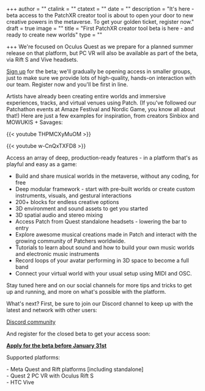+++
author = ""
ctalink = ""
ctatext = ""
date = ""
description = "It's here - beta access to the PatchXR creator tool is about to open your door to new creative powers in the metaverse. To get your golden ticket, register now."
draft = true
image = ""
title = "First PatchXR creator tool beta is here - and ready to create new worlds"
type = ""

+++
We're focused on Oculus Quest as we prepare for a planned summer release on that platform, but PC VR will also be available as part of the beta, via Rift S and Vive headsets. 

[Sign up](https://docs.google.com/forms/d/e/1FAIpQLSclGNupdrQz7q37WGlCtb5jzXghsnByTz56CC-kbPaXIeKOmw/viewform) for the beta; we'll gradually be opening access in smaller groups, just to make sure we provide lots of high-quality, hands-on interaction with our team. Register now and you'll be first in line.

Artists have already been creating entire worlds and immersive experiences, tracks, and virtual venues using Patch. (If you've followed our Patchathon events at Amaze Festival and Nordic Game, you know all about that!) Here are just a few examples for inspiration, from creators Sinbiox and MOWUKIS + Savages:

{{< youtube THPMCXyMuOM >}}

{{< youtube w-CnQxTXFD8 >}}

Access an array of deep, production-ready features - in a platform that's as playful and easy as a game:

* Build and share musical worlds in the metaverse, without any coding, for free
* Deep modular framework - start with pre-built worlds or create custom instruments, visuals, and gestural interactions
* 200+ blocks for endless creative options
* 3D environment and sound assets to get you started
* 3D spatial audio and stereo mixing
* Access Patch from Quest standalone headsets - lowering the bar to entry
* Explore awesome musical creations made in Patch and interact with the growing community of Patchers worldwide.
* Tutorials to learn about sound and how to build your own music worlds and electronic music instruments
* Record loops of your avatar performing in 3D space to become a full band
* Connect your virtual world with your usual setup using MIDI and OSC.

Stay tuned here and on our social channels for more tips and tricks to get up and running, and more on what's possible with the platform.

What's next? First, be sure to join our Discord channel to keep up with the latest and network with other users:

[Discord community](https://discord.gg/s3AjXepvWR)

And register for the closed beta to get your access soon:

[**Apply for the beta before January 31st**](https://docs.google.com/forms/d/e/1FAIpQLSclGNupdrQz7q37WGlCtb5jzXghsnByTz56CC-kbPaXIeKOmw/viewform "Beta sign-up")

Supported platforms:

\- Meta Quest and Rift platforms \[including standalone\]  
\- Quest 2 PC VR with Oculus Rift S  
\- HTC Vive